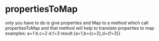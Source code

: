 # propertiesToMap

only you have to do is give properties and Map to a method which call propertiesToMap
and that method will help to translate properties to map
examples:
a=1
b.c=2
d.f=3
result:{a=1,b={c=2},d={f=3}}
